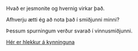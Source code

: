 Hvað er jesmonite og hvernig virkar það. 

Afhverju ætti ég að nota það í smiðjunni minni?

Þessum spurningum verður svarað í vinnusmiðjunni. 

[Hér er hlekkur á kynninguna](/files/jesmonite/Jesmonite.pdf)

